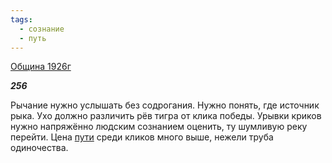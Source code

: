 ```yaml
---
tags:
  - сознание
  - путь
---
```

[Община 1926г](https://127.0.0.1:4002/agni/1926)

___256___

Рычание нужно услышать без содрогания. Нужно понять, где источник рыка. Ухо должно различить рёв тигра от клика победы. Урывки криков нужно напряжённо людским сознанием оценить, ту шумливую реку перейти. Цена [пути](../../../tags/#путь) среди кликов много выше, нежели труба одиночества.   


